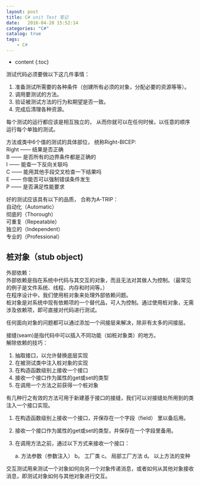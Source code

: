 ```yaml
---
layout: post
title: C# unit Test 笔记
date:   2016-04-28 15:52:14
categories: "C#"
catalog: true
tags: 
    - C#
---
```


* content
{:toc}

测试代码必须要做以下这几件事情：   
1. 准备测试所需要的各种条件（创建所有必须的对象，分配必要的资源等等）。   
2. 调用要测试的方法。   
3. 验证被测试方法的行为和期望是否一致。   
4. 完成后清理各种资源。   

每个测试的运行都应该是相互独立的， 从而你就可以在任何时候，以任意的顺序运行每个单独的测试。   

方法或类中6个值的测试的具体部位， 统称Right-BICEP:   
Right —— 结果是否正确   
B —— 是否所有的边界条件都是正确的   
I —— 能查一下反向关联吗   
C —— 能用其他手段交叉检查一下结果吗   
E —— 你能否可以强制错误条件发生   
P —— 是否满足性能要求   

好的测试应该具有以下的品质， 合称为A-TRIP：   
自动化（Automatic）   
彻底的（Thorough）   
可重复（Repeatable）   
独立的（Independent）   
专业的（Professional）   

## 桩对象（stub object)

外部依赖：   
外部依赖是指在系统中代码与其交互的对象，而且无法对其做人为控制。（最常见的例子是文件系统、线程、内存和时间等。）   
在程序设计中，我们使用桩对象来处理外部依赖问题。   
桩对象是对系统中现有依赖项的一个替代品，可人为控制。通过使用桩对象，无需涉及依赖项，即可直接对代码进行测试。   

任何面向对象的问题都可以通过添加一个间接层来解决，除非有太多的间接层。   

接缝(seam)是指代码中可以插入不同功能（如桩对象类）的地方。   
解除依赖的技巧：   
1. 抽取接口，以允许替换底层实现   
2. 在被测试类中注入桩对象的实现   
3. 在构造函数级别上接收一个接口   
4. 接收一个接口作为属性的get或set的类型   
5. 在调用一个方法之前获得一个桩对象   

有几种行之有效的方法可用于新建基于接口的接缝，我们可以对接缝处所用到的类注入一个接口实现。   
1. 在构造函数级别上接收一个接口，并保存在一个字段（field） 里以备后用。   
2. 接收一个接口作为属性的get或set的类型，并保存在一个字段里备用。   
3. 在调用方法之前，通过以下方式来接收一个接口：   

	a. 方法参数（参数注入）
	b。 工厂类
	c。 局部工厂方法
	d。 以上方法的变种
	
交互测试用来测试一个对象如何向另一个对象传递消息，或者如何从其他对象接收消息，即测试对象如何与其他对象进行交互。